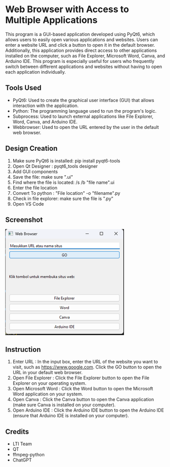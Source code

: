 # Web Browser with Access to Multiple Applications
This program is a GUI-based application developed using PyQt6, which allows users to easily open various applications and websites. Users can enter a website URL and click a button to open it in the default browser. Additionally, this application provides direct access to other applications installed on the computer, such as File Explorer, Microsoft Word, Canva, and Arduino IDE. This program is especially useful for users who frequently switch between different applications and websites without having to open each application individually.

## Tools Used
- PyQt6: Used to create the graphical user interface (GUI) that allows interaction with the application.
- Python: The programming language used to run the program's logic.
- Subprocess: Used to launch external applications like File Explorer, Word, Canva, and Arduino IDE.
- Webbrowser: Used to open the URL entered by the user in the default web browser.

## Design Creation
1. Make sure PyQt6 is installed: pip install pyqt6-tools
2. Open Qt Designer : pyqt6_tools designer
3. Add GUI components 
4. Save the file: make sure ".ui"
5. Find where the file is located: /s /b "file name".ui
6. Enter the file location 
7. Convert To python : "File location" -o "filename".py
8. Check in file explorer: make sure the file is ".py"
9. Open VS Code

## Screenshot
![image](image/Image_Normal.png)

## Instruction
1. Enter URL : In the input box, enter the URL of the website you want to visit, such as https://www.google.com.
Click the GO button to open the URL in your default web browser.
2. Open File Explorer : Click the File Explorer button to open the File Explorer on your operating system.
3. Open Microsoft Word : Click the Word button to open the Microsoft Word application on your system.
4. Open Canva : Click the Canva button to open the Canva application (make sure Canva is installed on your computer).
5. Open Arduino IDE : Click the Arduino IDE button to open the Arduino IDE (ensure that Arduino IDE is installed on your computer).

## Credits
- LTI Team
- QT
- ffmpeg-python
- ChatGPT